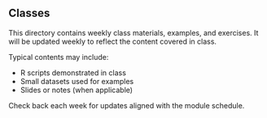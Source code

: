 ## Classes

This directory contains weekly class materials, examples, and exercises. It will be updated weekly to reflect the content covered in class.

Typical contents may include:
- R scripts demonstrated in class
- Small datasets used for examples
- Slides or notes (when applicable)

Check back each week for updates aligned with the module schedule.


